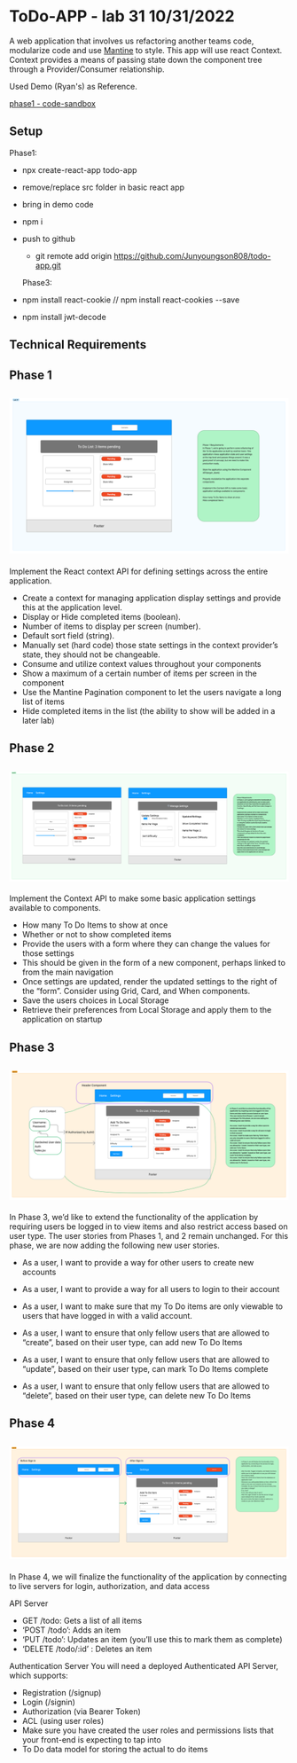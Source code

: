 # ToDo-APP - lab 31 10/31/2022

A web application that involves us refactoring another teams code, modularize code and use [Mantine](https://mantine.dev/) to style. This app will use react Context. Context provides a means of passing state down the component tree through a Provider/Consumer relationship.

Used Demo (Ryan's) as Reference.

[phase1 - code-sandbox](https://codesandbox.io/p/github/Junyoungson808/todo-app/draft/loving-tu?file=%2FREADME.md&workspace=%257B%2522activeFileId%2522%253A%2522cl9xnjhxx0000lrkg3cb7e4fz%2522%252C%2522openFiles%2522%253A%255B%2522%252FREADME.md%2522%255D%252C%2522sidebarPanel%2522%253A%2522EXPLORER%2522%252C%2522gitSidebarPanel%2522%253A%2522COMMIT%2522%252C%2522sidekickItems%2522%253A%255B%257B%2522key%2522%253A%2522cl9xnjkgq000o356h0pnotzbu%2522%252C%2522type%2522%253A%2522PROJECT_SETUP%2522%252C%2522isMinimized%2522%253Afalse%257D%252C%257B%2522type%2522%253A%2522PREVIEW%2522%252C%2522taskId%2522%253A%2522start%2522%252C%2522port%2522%253A3000%252C%2522key%2522%253A%2522cl9xnk0u40068356hzduppp8z%2522%252C%2522isMinimized%2522%253Afalse%257D%252C%257B%2522type%2522%253A%2522TASK_LOG%2522%252C%2522taskId%2522%253A%2522start%2522%252C%2522key%2522%253A%2522cl9xnjxxd004a356hsocitiyc%2522%252C%2522isMinimized%2522%253Afalse%257D%255D%257D)

<!-- [phase2 - code-sandbox]() -->

<!-- [phase3 - code-sandbox]()
[phase4 - code-sandbox]() -->

## Setup

  Phase1:

- npx create-react-app todo-app
- remove/replace src folder in basic react app
- bring in demo code
- npm i  <!-- bring in demo code/src folder -->
- push to github
  - git remote add origin <https://github.com/Junyoungson808/todo-app.git>

  Phase3:
- npm install react-cookie // npm install react-cookies --save
- npm install jwt-decode

## Technical Requirements

## Phase 1

## ![UML - lab 31](./week7%20labs.png)

Implement the React context API for defining settings across the entire application.

- Create a context for managing application display settings and provide this at the application level.
- Display or Hide completed items (boolean).
- Number of items to display per screen (number).
- Default sort field (string).
- Manually set (hard code) those state settings in the context provider’s state, they should not be changeable.
- Consume and utilize context values throughout your components
- Show a maximum of a certain number of items per screen in the <List /> component
- Use the Mantine Pagination component to let the users navigate a long list of items
- Hide completed items in the list (the ability to show will be added in a later lab)

## Phase 2

## ![UML - lab 32](./week7%20labs%20(1).png)

Implement the Context API to make some basic application settings available to components.

- How many To Do Items to show at once
- Whether or not to show completed items
- Provide the users with a form where they can change the values for those settings
- This should be given in the form of a new component, perhaps linked to from the main navigation
- Once settings are updated, render the updated settings to the right of the “form”. Consider using Grid, Card, and When components.
- Save the users choices in Local Storage
- Retrieve their preferences from Local Storage and apply them to the application on startup

## Phase 3

## ![UML - lab 33](./week7%20labs%20(2).png)

In Phase 3, we’d like to extend the functionality of the application by requiring users be logged in to view items and also restrict access based on user type. The user stories from Phases 1, and 2 remain unchanged. For this phase, we are now adding the following new user stories.

- As a user, I want to provide a way for other users to create new accounts
- As a user, I want to provide a way for all users to login to their account
- As a user, I want to make sure that my To Do items are only viewable to users that have logged in with a valid account.
- As a user, I want to ensure that only fellow users that are allowed to “create”, based on their user type, can add new To Do Items
- As a user, I want to ensure that only fellow users that are allowed to “update”, based on their user type, can mark To Do Items complete
- As a user, I want to ensure that only fellow users that are allowed to “delete”, based on their user type, can delete new To Do Items

  <!-- ![Logged-Out Comp:](./todo-logged-out.png)
  ![Logged-In (as editor) Comp:](./todo-editor.png) -->

## Phase 4

## ![UML - lab 34](./week7%20labs%20(3).png)

In Phase 4, we will finalize the functionality of the application by connecting to live servers for login, authorization, and data access

API Server
 - GET /todo: Gets a list of all items
 - ‘POST /todo’: Adds an item
 - ‘PUT /todo’: Updates an item (you’ll use this to mark them as complete)
 - ‘DELETE /todo/:id’ : Deletes an item

Authentication Server
You will need a deployed Authenticated API Server, which supports:
 - Registration (/signup)
 - Login (/signin)
 - Authorization (via Bearer Token)
 - ACL (using user roles)
 - Make sure you have created the user roles and permissions lists that your front-end is expecting to tap into
 - To Do data model for storing the actual to do items

<!-- - Stretch Goal
- Use authorization middleware on the server to add another layer of protection, so that only users with the correct permissions can POST/UPDATE/DELETE. -->

<!-- If you choose to do this, you’ll need to send a bearer token with every request…

API Server
You will need deployed API Server, which implements a todo item data model
GET /todo: Gets a list of all items
‘POST /todo’: Adds an item
‘PUT /todo’: Updates an item (you’ll use this to mark them as complete)
‘DELETE /todo/:id’ : Deletes an item
Authentication Server
You will need a deployed Authenticated API Server, which supports:
Registration (/signup)
Login (/signin)
Authorization (via Bearer Token)
ACL (using user roles)
Make sure you have created the user roles and permissions lists that your front-end is expecting to tap into
To Do data model for storing the actual to do items -->
